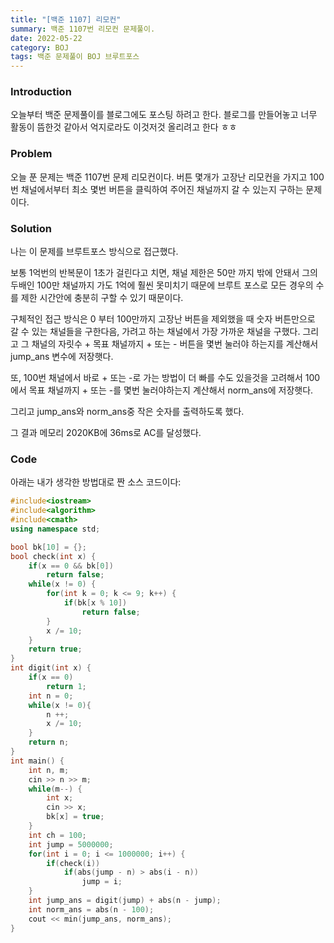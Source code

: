 ```yaml
---
title: "[백준 1107] 리모컨"
summary: 백준 1107번 리모컨 문제풀이.
date: 2022-05-22
category: BOJ
tags: 백준 문제풀이 BOJ 브루트포스
---
```


### Introduction

오늘부터 백준 문제풀이를 블로그에도 포스팅 하려고 한다.
블로그를 만들어놓고 너무 활동이 뜸한것 같아서 억지로라도 이것저것 올리려고 한다 ㅎㅎ

### Problem

오늘 푼 문제는 백준 1107번 문제 리모컨이다.
버튼 몇개가 고장난 리모컨을 가지고 100번 채널에서부터 최소 몇번 버튼을 클릭하여 주어진 채널까지 갈 수 있는지 구하는 문제이다.

### Solution

나는 이 문제를 브루트포스 방식으로 접근했다.

보통 1억번의 반복문이 1초가 걸린다고 치면, 채널 제한은 50만 까지 밖에 안돼서 그의 두배인 100만 채널까지 가도 1억에 훨씬 못미치기 때문에 브루트 포스로 모든 경우의 수를 제한 시간안에 충분히 구할 수 있기 때문이다.

구체적인 접근 방식은 0 부터 100만까지 고장난 버튼을 제외했을 때 숫자 버튼만으로 갈 수 있는 채널들을 구한다음, 가려고 하는 채널에서 가장 가까운 채널을 구했다.
그리고 그 채널의 자릿수 + 목표 채널까지 + 또는 - 버튼을 몇번 눌러야 하는지를 계산해서 jump_ans 변수에 저장햇다.

또, 100번 채널에서 바로 + 또는 -로 가는 방법이 더 빠를 수도 있을것을 고려해서 100에서 목표 채널까지 + 또는 -를 몇번 눌러야하는지 계산해서 norm_ans에 저장햇다.

그리고 jump_ans와 norm_ans중 작은 숫자를 출력하도록 했다.

그 결과 메모리 2020KB에 36ms로 AC를 달성했다.

### Code

아래는 내가 생각한 방법대로 짠 소스 코드이다:

```c++
#include<iostream>
#include<algorithm>
#include<cmath>
using namespace std;

bool bk[10] = {};
bool check(int x) {
    if(x == 0 && bk[0])
        return false;
    while(x != 0) {
        for(int k = 0; k <= 9; k++) {
            if(bk[x % 10])
                return false;
        }
        x /= 10;
    }
    return true;
}
int digit(int x) {
    if(x == 0)
        return 1;
    int n = 0;
    while(x != 0){
        n ++;
        x /= 10;
    }
    return n;
}
int main() {
    int n, m;
    cin >> n >> m;
    while(m--) {
        int x;
        cin >> x;
        bk[x] = true;
    }
    int ch = 100;
    int jump = 5000000;
    for(int i = 0; i <= 1000000; i++) {
        if(check(i))
            if(abs(jump - n) > abs(i - n))
                jump = i;
    }
    int jump_ans = digit(jump) + abs(n - jump);
    int norm_ans = abs(n - 100);
    cout << min(jump_ans, norm_ans);
}
```
